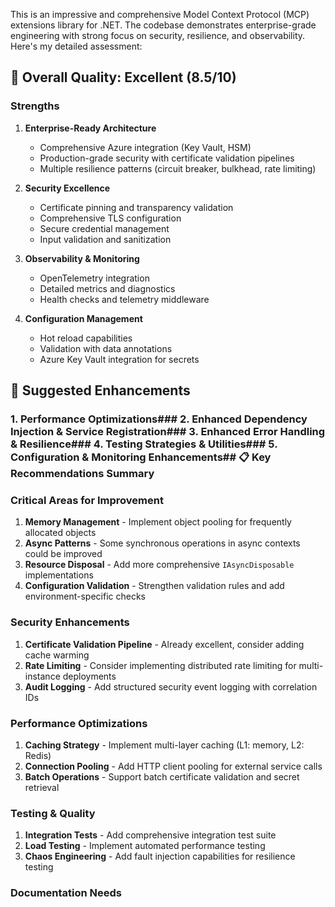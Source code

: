 This is an impressive and comprehensive Model Context Protocol (MCP) extensions library for .NET. The codebase demonstrates enterprise-grade engineering with strong focus on security, resilience, and observability. Here's my detailed assessment:

## 🎯 **Overall Quality: Excellent (8.5/10)**

### **Strengths**

1. **Enterprise-Ready Architecture**
   - Comprehensive Azure integration (Key Vault, HSM)
   - Production-grade security with certificate validation pipelines
   - Multiple resilience patterns (circuit breaker, bulkhead, rate limiting)

2. **Security Excellence**
   - Certificate pinning and transparency validation
   - Comprehensive TLS configuration
   - Secure credential management
   - Input validation and sanitization

3. **Observability & Monitoring**
   - OpenTelemetry integration
   - Detailed metrics and diagnostics
   - Health checks and telemetry middleware

4. **Configuration Management**
   - Hot reload capabilities
   - Validation with data annotations
   - Azure Key Vault integration for secrets

## 🚀 **Suggested Enhancements**

### **1. Performance Optimizations**### **2. Enhanced Dependency Injection & Service Registration**### **3. Enhanced Error Handling & Resilience**### **4. Testing Strategies & Utilities**### **5. Configuration & Monitoring Enhancements**## 📋 **Key Recommendations Summary**

### **Critical Areas for Improvement**

1. **Memory Management** - Implement object pooling for frequently allocated objects
2. **Async Patterns** - Some synchronous operations in async contexts could be improved
3. **Resource Disposal** - Add more comprehensive `IAsyncDisposable` implementations
4. **Configuration Validation** - Strengthen validation rules and add environment-specific checks

### **Security Enhancements**

1. **Certificate Validation Pipeline** - Already excellent, consider adding cache warming
2. **Rate Limiting** - Consider implementing distributed rate limiting for multi-instance deployments
3. **Audit Logging** - Add structured security event logging with correlation IDs

### **Performance Optimizations**

1. **Caching Strategy** - Implement multi-layer caching (L1: memory, L2: Redis)
2. **Connection Pooling** - Add HTTP client pooling for external service calls
3. **Batch Operations** - Support batch certificate validation and secret retrieval

### **Testing & Quality**

1. **Integration Tests** - Add comprehensive integration test suite
2. **Load Testing** - Implement automated performance testing
3. **Chaos Engineering** - Add fault injection capabilities for resilience testing

### **Documentation Needs**